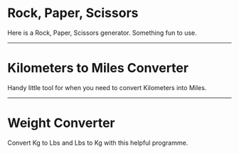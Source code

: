 # Rock, Paper, Scissors
Here is a Rock, Paper, Scissors generator.
Something fun to use.

***
# Kilometers to Miles Converter
Handy little tool for when you need to convert Kilometers into Miles.

***
# Weight Converter
Convert Kg to Lbs and Lbs to Kg with this helpful programme.
